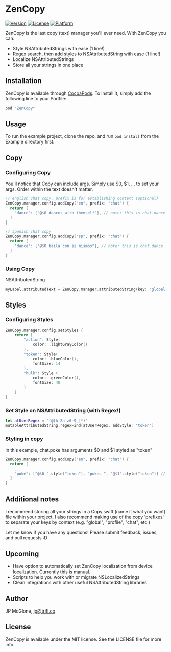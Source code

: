 # ZenCopy

[![Version](https://img.shields.io/cocoapods/v/ZenCopy.svg?style=flat)](http://cocoapods.org/pods/ZenCopy)
[![License](https://img.shields.io/cocoapods/l/ZenCopy.svg?style=flat)](http://cocoapods.org/pods/ZenCopy)
[![Platform](https://img.shields.io/cocoapods/p/ZenCopy.svg?style=flat)](http://cocoapods.org/pods/ZenCopy)

ZenCopy is the last copy (text) manager you'll ever need. 
With ZenCopy you can:
- Style NSAttributedStrings with ease (1 line!)
- Regex search, then add styles to NSAttributedString with ease (1 line!)
- Localize NSAttributedStrings 
- Store all your strings in one place

## Installation
ZenCopy is available through [CocoaPods](http://cocoapods.org). To install
it, simply add the following line to your Podfile:

```ruby
pod "ZenCopy"
```

## Usage
To run the example project, clone the repo, and run `pod install` from the Example directory first.

## Copy
### Configuring Copy

You'll notice that Copy can include args. Simply use $0, $1, ... to set your args. Order within the text doesn't matter.
```swift
// english chat copy. prefix is for establishing context (optional)
ZenCopy.manager.config.addCopy("en", prefix: "chat") {
  return [
    "dance": ["@$0 dances with themself"], // note: this is chat.dance
  ]
}

// spanish chat copy
ZenCopy.manager.config.addCopy("sp", prefix: "chat") {
  return [
    "dance": ["@$0 baila con sí mismos"], // note: this is chat.dance
  ]
}
```

### Using Copy
NSAttributedString
```swift
myLabel.attributedText = ZenCopy.manager.attributedString(key: "global.fun", args: [sender, other])
```

## Styles
### Configuring Styles
```swift
ZenCopy.manager.config.setStyles {
    return [
        "action": Style(
            color: .lightGrayColor()
        ),
        "token": Style(
            color: .blueColor(),
            fontSize: 14
        ),
        "hulk": Style (
            color: .greenColor(),
            fontSize: 40
        )
    ]
}
```

### Set Style on NSAttributedString (with Regex!)
```swift
let atUserRegex = "(@[A-Za-z0-9_]*)"
mutableAttributedString.regexFind(atUserRegex, addStyle: "token")
```

### Styling in copy
In this example, chat.poke has arguments $0 and $1 styled as "token"
```swift
ZenCopy.manager.config.addCopy("en", prefix: "chat") {
  return [
    ...
    "poke": ["@$0 ".style("token"), "pokes ", "@$1".style("token")] // note: this is chat.poke
  ]
}
```

## Additional notes
I recommend storing all your strings in a Copy.swift (name it what you want) file within your project. I also recommend making use of the copy 'prefixes' to separate your keys by context (e.g. "global", "profile", "chat", etc.)

Let me know if you have any questions! Please submit feedback, issues, and pull requests :D

## Upcoming
- Have option to automatically set ZenCopy localization from device localization. Currently this is manual.
- Scripts to help you work with or migrate NSLocalizedStrings
- Clean integrations with other useful NSAttributedString libraries

## Author
JP McGlone, jp@trifl.co

## License
ZenCopy is available under the MIT license. See the LICENSE file for more info.
